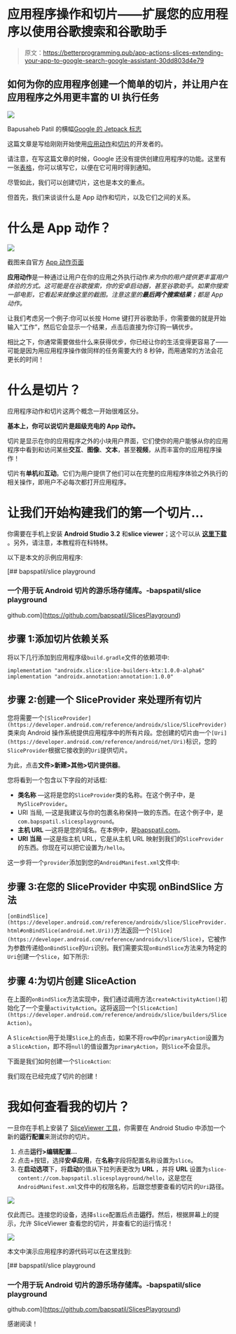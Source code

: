 # 应用程序操作和切片——扩展您的应用程序以使用谷歌搜索和谷歌助手

> 原文：<https://betterprogramming.pub/app-actions-slices-extending-your-app-to-google-search-google-assistant-30dd803d4e79>

## 如何为你的应用程序创建一个简单的切片，并让用户在应用程序之外用更丰富的 UI 执行任务

![](img/a56006c3cab63a8c27479cd7280302f8.png)

Bapusaheb Patil 的横幅[Google 的 Jetpack 标志](https://bapspatil.com)

这篇文章是写给刚刚开始使用[应用动作](https://developer.android.com/guide/actions/)和[切片](https://developer.android.com/guide/slices/)的开发者的。

请注意，在写这篇文章的时候，Google 还没有提供创建应用程序的功能。这里有一张[表格](https://docs.google.com/forms/d/e/1FAIpQLSfzg7DrFtD8S_tHrYYoWpmsfFzLuduukoQQY6A2AtHsxTHgKg/viewform)，你可以填写它，以便在它可用时得到通知。

尽管如此，我们可以创建切片，这也是本文的重点。

但首先，我们来谈谈什么是 App 动作和切片，以及它们之间的关系。

# 什么是 App 动作？

![](img/953b478ecf20fbea30a7f53c40bf4b9e.png)

截图来自官方 [App 动作页面](https://developer.android.com/guide/actions/)

**应用动作**是一种通过让用户在你的应用之外执行动作*来为你的用户提供更丰富用户体验的方式。这可能是在谷歌搜索，你的安卓启动器，甚至谷歌助手。如果你搜索一部电影，它看起来就像这里的截图。注意这里的**最后两个搜索结果**；都是 App 动作。*

让我们考虑另一个例子:你可以长按 Home 键打开谷歌助手，你需要做的就是开始输入“工作”，然后它会显示一个结果，点击后直接为你订购一辆优步。

相比之下，你通常需要做些什么来获得优步，你已经让你的生活变得更容易了——可能是因为用应用程序操作做同样的任务需要大约 8 秒钟，而用通常的方法会花更长的时间！

# 什么是切片？

应用程序动作和切片这两个概念一开始很难区分。

**基本上，你可以说切片是超级充电的 App 动作。**

切片是显示在你的应用程序之外的小块用户界面，它们使你的用户能够从你的应用程序中看到和访问某些**交互**、**图像**、**文本**，甚至**视频**，从而丰富你的应用程序操作！

切片有**单机**和**互动**。它们为用户提供了他们可以在完整的应用程序体验之外执行的相关操作，即用户不必每次都打开应用程序。

# 让我们开始构建我们的第一个切片…

你需要在手机上安装 **Android Studio 3.2** 和**slice viewer**；这个可以从 [**这里下载**](https://github.com/googlesamples/android-SliceViewer/releases) 。另外，请注意，本教程将在科特林。

以下是本文的示例应用程序:

[](https://github.com/bapspatil/SlicesPlayground) [## bapspatil/slice playground

### 一个用于玩 Android 切片的游乐场存储库。-bapspatil/slice playground

github.com](https://github.com/bapspatil/SlicesPlayground) 

## 步骤 1:添加切片依赖关系

将以下几行添加到应用程序级`build.gradle`文件的依赖项中:

```
implementation "androidx.slice:slice-builders-ktx:1.0.0-alpha6"
implementation "androidx.annotation:annotation:1.0.0"
```

## 步骤 2:创建一个 SliceProvider 来处理所有切片

您将需要一个`[SliceProvider](https://developer.android.com/reference/androidx/slice/SliceProvider)`类来向 Android 操作系统提供应用程序中的所有片段。您创建的切片由一个`[Uri](https://developer.android.com/reference/android/net/Uri)`标识，您的`SliceProvider`根据它接收到的`Uri`提供切片。

为此，点击**文件>新建>其他>切片提供器**。

您将看到一个包含以下字段的对话框:

*   **类名称** —这将是您的`SliceProvider`类的名称。在这个例子中，是`MySliceProvider`。
*   URI 当局, —这是我建议与你的包裹名称保持一致的东西。在这个例子中，是`com.bapspatil.slicesplayground`。
*   **主机 URL** —这将是您的域名。在本例中，是[bapspatil.com](http://bapspatil.com)。
*   **URI 当局** —这是指主机 URL，它是从主机 URL 映射到我们的`SliceProvider`的东西。你现在可以把它设置为`/hello`。

这一步将一个`provider`添加到您的`AndroidManifest.xml`文件中:

## 步骤 3:在您的 SliceProvider 中实现 onBindSlice 方法

`[onBindSlice](https://developer.android.com/reference/androidx/slice/SliceProvider.html#onBindSlice(android.net.Uri))`方法返回一个`[Slice](https://developer.android.com/reference/androidx/slice/Slice)`，它被作为参数传递给`onBindSlice`的`Uri`识别。我们需要实现`onBindSlice`方法来为特定的`Uri`创建一个`Slice`，如下所示:

## 步骤 4:为切片创建 SliceAction

在上面的`onBindSlice`方法实现中，我们通过调用方法`createActivityAction()`初始化了一个变量`activityAction`。这将返回一个`[SliceAction](https://developer.android.com/reference/androidx/slice/builders/SliceAction)`。

A `SliceAction`用于处理`Slice`上的点击，如果不将`row`中的`primaryAction`设置为 a `SliceAction`，即不将`null`的值设置为`primaryAction`，则`Slice`不会显示。

下面是我们如何创建一个`SliceAction`:

我们现在已经完成了切片的创建！

# 我如何查看我的切片？

一旦你在手机上安装了 [SliceViewer 工具](https://github.com/googlesamples/android-SliceViewer/releases)，你需要在 Android Studio 中添加一个新的**运行配置**来测试你的切片。

1.  点击**运行>编辑配置…**
2.  点击+按钮，选择**安卓应用**，在**名称**字段将配置名称设置为`slice`。
3.  在**启动选项**下，将**启动**的值从下拉列表更改为 **URL** ，并将 **URL** 设置为`slice-content://com.bapspatil.slicesplayground/hello`，这是您在`AndroidManifest.xml`文件中的权限名称，后跟您想要查看的切片的`Uri`路径。

![](img/cbce0608a790a89624ceb4e360522c58.png)

仅此而已。连接您的设备，选择`slice`配置后点击**运行**。然后，根据屏幕上的提示，允许 SliceViewer 查看您的切片，并查看它的运行情况！

![](img/d8ac94679d8981a1a5f40552ee260054.png)

本文中演示应用程序的源代码可以在这里找到:

[](https://github.com/bapspatil/SlicesPlayground) [## bapspatil/slice playground

### 一个用于玩 Android 切片的游乐场存储库。-bapspatil/slice playground

github.com](https://github.com/bapspatil/SlicesPlayground) 

感谢阅读！